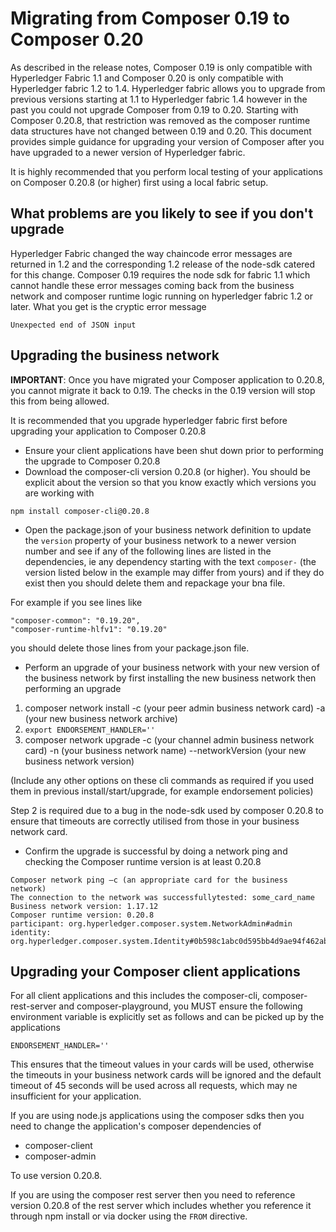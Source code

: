 # Migrating from Composer 0.19 to Composer 0.20
As described in the release notes, Composer 0.19 is only compatible with Hyperledger Fabric 1.1 and Composer 0.20 is only compatible with Hyperledger fabric 1.2 to 1.4. Hyperledger fabric allows you to upgrade from previous versions starting at 1.1 to Hyperledger fabric 1.4 however in the past you could not upgrade Composer from 0.19 to 0.20. Starting with Composer 0.20.8, that restriction was removed as the composer runtime data structures have not changed between 0.19 and 0.20. This document provides simple guidance for upgrading your version of Composer after you have upgraded to a newer version of Hyperledger fabric.

It is highly recommended that you perform local testing of your applications on Composer 0.20.8 (or higher) first using a local fabric setup.

## What problems are you likely to see if you don't upgrade
Hyperledger Fabric changed the way chaincode error messages are returned in 1.2 and the corresponding 1.2 release of the node-sdk catered for this change. Composer 0.19 requires the node sdk for fabric 1.1 which cannot handle these error messages coming back from the business network and composer runtime logic running on hyperledger fabric 1.2 or later. What you get is the cryptic error message
```
Unexpected end of JSON input
```

## Upgrading the business network

**IMPORTANT**: Once you have migrated your Composer application to 0.20.8, you cannot migrate it back to 0.19. The checks in the 0.19 version will stop this from being allowed.

It is recommended that you upgrade hyperledger fabric first before upgrading your application to Composer 0.20.8

- Ensure your client applications have been shut down prior to performing the upgrade to Composer 0.20.8
- Download the composer-cli version 0.20.8 (or higher). You should be explicit about the version so that you know exactly which versions you are working with
```
npm install composer-cli@0.20.8
```
- Open the package.json of your business network definition to update the `version` property of your business network to a newer version number and see if any of the following lines are listed in the dependencies, ie any dependency starting with the text `composer-` (the version listed below in the example may differ from yours) and if they do exist then you should delete them and repackage your bna file.

 For example if you see lines like
```
"composer-common": "0.19.20",
"composer-runtime-hlfv1": "0.19.20"
```
you should delete those lines from your package.json file.

- Perform an upgrade of your business network with your new version of the business network by first installing the new business network then performing an upgrade

1. composer network install -c (your peer admin business network card) -a (your new business network archive)
2. `export ENDORSEMENT_HANDLER=''`
3. composer network upgrade -c (your channel admin business network card) -n (your business network name) --networkVersion (your new business network version) 

(Include any other options on these cli commands as required if you used them in previous install/start/upgrade, for example endorsement policies)

Step 2 is required due to a bug in the node-sdk used by composer 0.20.8 to ensure that timeouts are correctly utilised from those in your business network card.


- Confirm the upgrade is successful by doing a network ping and checking the Composer runtime version is at least 0.20.8
```
Composer network ping –c (an appropriate card for the business network)
The connection to the network was successfullytested: some_card_name
Business network version: 1.17.12
Composer runtime version: 0.20.8
participant: org.hyperledger.composer.system.NetworkAdmin#admin
identity: org.hyperledger.composer.system.Identity#0b598c1abc0d595bb4d9ae94f462abf5d3a42dbd441e42f94ebc2158d6a9735c
```

## Upgrading your Composer client applications
For all client applications and this includes the composer-cli, composer-rest-server and composer-playground, you MUST ensure the following environment variable is explicitly set as follows and can be picked up by the applications
```
ENDORSEMENT_HANDLER=''
```
This ensures that the timeout values in your cards will be used, otherwise the timeouts in your business network cards will be ignored and the default timeout of 45 seconds will be used across all requests, which may ne insufficient for your application.

If you are using node.js applications using the composer sdks then you need to change the application's composer dependencies of 

- composer-client
- composer-admin

To use version 0.20.8.

If you are using the composer rest server then you need to reference version 0.20.8 of the rest server which includes whether you reference it through npm install or via docker using the `FROM` directive.